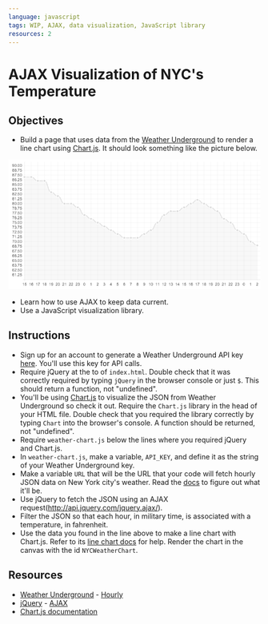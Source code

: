 ```yaml
---
language: javascript
tags: WIP, AJAX, data visualization, JavaScript library
resources: 2
---
```


# AJAX Visualization of NYC's Temperature

## Objectives
* Build a page that uses data from the [Weather Underground](http://www.wunderground.com/weather/api/) to render a line chart using [Chart.js](http://chartkick.com/). It should look something like the picture below.

![example pic](/images/example.png "Pic of Example")

* Learn how to use AJAX to keep data current.
* Use a JavaScript visualization library.

## Instructions
* Sign up for an account to generate a Weather Underground API key [here](http://www.wunderground.com/weather/api/d/login.html). You'll use this key for API calls.
* Require jQuery at the to of `index.html`. Double check that it was correctly required by typing `jQuery` in the browser console or just `$`. This should return a function, not "undefined".
* You'll be using [Chart.js](http://chartkick.com/) to visualize the JSON from Weather Underground so check it out. Require the `Chart.js` library in the head of your HTML file. Double check that you required the library correctly by typing `Chart` into the browser's console. A function should be returned, not "undefined".
* Require `weather-chart.js` below the lines where you required jQuery and Chart.js.
* In `weather-chart.js`, make a variable, `API_KEY`, and define it as the string of your Weather Underground key.
* Make a variable `URL` that will be the URL that your code will fetch hourly JSON data on New York city's weather. Read the [docs](http://www.wunderground.com/weather/api/d/docs?d=data/hourly) to figure out what it'll be.
* Use jQuery to fetch the JSON using an AJAX request(http://api.jquery.com/jquery.ajax/).
* Filter the JSON so that each hour, in military time, is associated with a temperature, in fahrenheit.
* Use the data you found in the line above to make a line chart with Chart.js. Refer to its [line chart docs](http://www.chartjs.org/docs/#line-chart-example-usage) for help. Render the chart in the canvas with the id `NYCWeatherChart`.

## Resources
* [Weather Underground](http://www.wunderground.com) - [Hourly](http://www.wunderground.com/weather/api/d/docs?d=data/hourly)
* [jQuery](http://api.jquery.com/) - [AJAX](http://api.jquery.com/jquery.ajax/)
* [Chart.js documentation](http://www.chartjs.org/docs/#getting-started)
